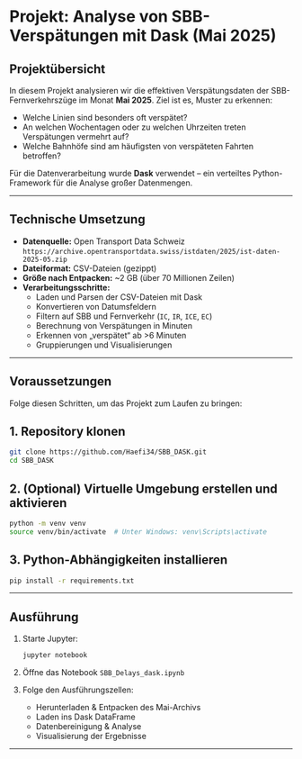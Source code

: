 # Projekt: Analyse von SBB-Verspätungen mit Dask (Mai 2025)

## Projektübersicht

In diesem Projekt analysieren wir die effektiven Verspätungsdaten der SBB-Fernverkehrszüge im Monat **Mai 2025**. Ziel ist es, Muster zu erkennen: 
- Welche Linien sind besonders oft verspätet?
- An welchen Wochentagen oder zu welchen Uhrzeiten treten Verspätungen vermehrt auf?
- Welche Bahnhöfe sind am häufigsten von verspäteten Fahrten betroffen?

Für die Datenverarbeitung wurde **Dask** verwendet – ein verteiltes Python-Framework für die Analyse großer Datenmengen.

---

## Technische Umsetzung

- **Datenquelle:** Open Transport Data Schweiz  
  `https://archive.opentransportdata.swiss/istdaten/2025/ist-daten-2025-05.zip`
- **Dateiformat:** CSV-Dateien (gezippt)
- **Größe nach Entpacken:** ~2 GB (über 70 Millionen Zeilen)
- **Verarbeitungsschritte:**
  - Laden und Parsen der CSV-Dateien mit Dask
  - Konvertieren von Datumsfeldern
  - Filtern auf SBB und Fernverkehr (`IC`, `IR`, `ICE`, `EC`)
  - Berechnung von Verspätungen in Minuten
  - Erkennen von „verspätet“ ab >6 Minuten
  - Gruppierungen und Visualisierungen

---

## Voraussetzungen


Folge diesen Schritten, um das Projekt zum Laufen zu bringen:

## 1. Repository klonen

```bash
git clone https://github.com/Haefi34/SBB_DASK.git
cd SBB_DASK
```

## 2. (Optional) Virtuelle Umgebung erstellen und aktivieren

```bash
python -m venv venv
source venv/bin/activate  # Unter Windows: venv\Scripts\activate
```

## 3. Python-Abhängigkeiten installieren

```bash
pip install -r requirements.txt
```

---

## Ausführung

1. Starte Jupyter:
   ```bash
   jupyter notebook
   ```

2. Öffne das Notebook `SBB_Delays_dask.ipynb`

3. Folge den Ausführungszellen:
   - Herunterladen & Entpacken des Mai-Archivs
   - Laden ins Dask DataFrame
   - Datenbereinigung & Analyse
   - Visualisierung der Ergebnisse

---
